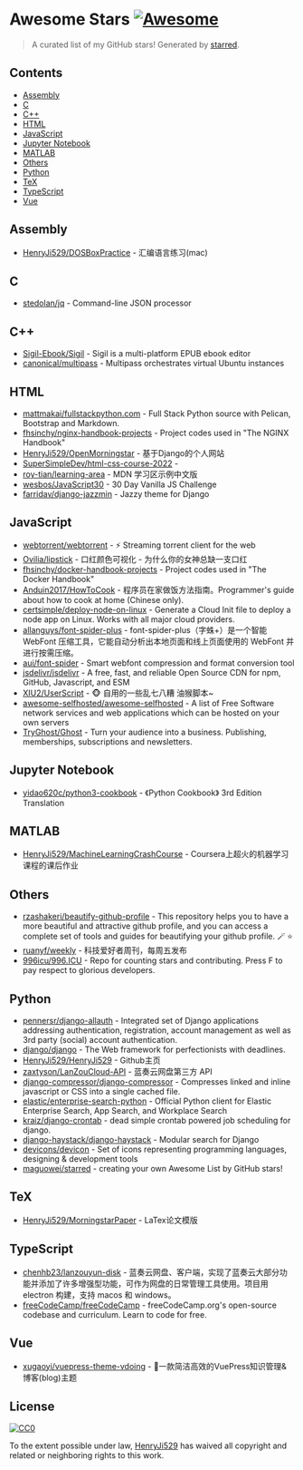 <!--lint disable awesome-contributing awesome-license awesome-list-item match-punctuation no-repeat-punctuation no-undefined-references awesome-spell-check-->
# Awesome Stars [![Awesome](https://awesome.re/badge.svg)](https://github.com/sindresorhus/awesome)

> A curated list of my GitHub stars! Generated by [starred](https://github.com/maguowei/starred).

## Contents

- [Assembly](#assembly)
- [C](#c)
- [C++](#c++)
- [HTML](#html)
- [JavaScript](#javascript)
- [Jupyter Notebook](#jupyter-notebook)
- [MATLAB](#matlab)
- [Others](#others)
- [Python](#python)
- [TeX](#tex)
- [TypeScript](#typescript)
- [Vue](#vue)

## Assembly 

- [HenryJi529/DOSBoxPractice](https://github.com/HenryJi529/DOSBoxPractice) - 汇编语言练习(mac)

## C 

- [stedolan/jq](https://github.com/stedolan/jq) - Command-line JSON processor

## C++ 

- [Sigil-Ebook/Sigil](https://github.com/Sigil-Ebook/Sigil) - Sigil is a multi-platform EPUB ebook editor
- [canonical/multipass](https://github.com/canonical/multipass) - Multipass orchestrates virtual Ubuntu instances

## HTML 

- [mattmakai/fullstackpython.com](https://github.com/mattmakai/fullstackpython.com) - Full Stack Python source with Pelican, Bootstrap and Markdown.
- [fhsinchy/nginx-handbook-projects](https://github.com/fhsinchy/nginx-handbook-projects) - Project codes used in "The NGINX Handbook"
- [HenryJi529/OpenMorningstar](https://github.com/HenryJi529/OpenMorningstar) - 基于Django的个人网站
- [SuperSimpleDev/html-css-course-2022](https://github.com/SuperSimpleDev/html-css-course-2022) - 
- [roy-tian/learning-area](https://github.com/roy-tian/learning-area) - MDN 学习区示例中文版
- [wesbos/JavaScript30](https://github.com/wesbos/JavaScript30) - 30 Day Vanilla JS Challenge
- [farridav/django-jazzmin](https://github.com/farridav/django-jazzmin) - Jazzy theme for Django

## JavaScript 

- [webtorrent/webtorrent](https://github.com/webtorrent/webtorrent) - ⚡️ Streaming torrent client for the web
- [Ovilia/lipstick](https://github.com/Ovilia/lipstick) - 口红颜色可视化 - 为什么你的女神总缺一支口红
- [fhsinchy/docker-handbook-projects](https://github.com/fhsinchy/docker-handbook-projects) - Project codes used in "The Docker Handbook"
- [Anduin2017/HowToCook](https://github.com/Anduin2017/HowToCook) - 程序员在家做饭方法指南。Programmer's guide about how to cook at home (Chinese only).
- [certsimple/deploy-node-on-linux](https://github.com/certsimple/deploy-node-on-linux) - Generate a Cloud Init file to deploy a node app on Linux. Works with all major cloud providers.
- [allanguys/font-spider-plus](https://github.com/allanguys/font-spider-plus) - font-spider-plus（字蛛+）是一个智能 WebFont 压缩工具，它能自动分析出本地页面和线上页面使用的 WebFont 并进行按需压缩。
- [aui/font-spider](https://github.com/aui/font-spider) - Smart webfont compression and format conversion tool
- [jsdelivr/jsdelivr](https://github.com/jsdelivr/jsdelivr) - A free, fast, and reliable Open Source CDN for npm, GitHub, Javascript, and ESM
- [XIU2/UserScript](https://github.com/XIU2/UserScript) - 🐵 自用的一些乱七八糟 油猴脚本~
- [awesome-selfhosted/awesome-selfhosted](https://github.com/awesome-selfhosted/awesome-selfhosted) - A list of Free Software network services and web applications which can be hosted on your own servers
- [TryGhost/Ghost](https://github.com/TryGhost/Ghost) - Turn your audience into a business. Publishing, memberships, subscriptions and newsletters.

## Jupyter Notebook 

- [yidao620c/python3-cookbook](https://github.com/yidao620c/python3-cookbook) - 《Python Cookbook》 3rd Edition Translation

## MATLAB 

- [HenryJi529/MachineLearningCrashCourse](https://github.com/HenryJi529/MachineLearningCrashCourse) - Coursera上超火的机器学习课程的课后作业

## Others 

- [rzashakeri/beautify-github-profile](https://github.com/rzashakeri/beautify-github-profile) - This repository helps you to have a more beautiful and attractive github profile, and you can access a complete set of tools and guides for beautifying your github profile. 🪄 ⭐
- [ruanyf/weekly](https://github.com/ruanyf/weekly) - 科技爱好者周刊，每周五发布
- [996icu/996.ICU](https://github.com/996icu/996.ICU) - Repo for counting stars and contributing. Press F to pay respect to glorious developers.

## Python 

- [pennersr/django-allauth](https://github.com/pennersr/django-allauth) - Integrated set of Django applications addressing authentication, registration, account management as well as 3rd party (social) account authentication.
- [django/django](https://github.com/django/django) - The Web framework for perfectionists with deadlines.
- [HenryJi529/HenryJi529](https://github.com/HenryJi529/HenryJi529) - Github主页
- [zaxtyson/LanZouCloud-API](https://github.com/zaxtyson/LanZouCloud-API) - 蓝奏云网盘第三方 API
- [django-compressor/django-compressor](https://github.com/django-compressor/django-compressor) - Compresses linked and inline javascript or CSS into a single cached file.
- [elastic/enterprise-search-python](https://github.com/elastic/enterprise-search-python) - Official Python client for Elastic Enterprise Search, App Search, and Workplace Search
- [kraiz/django-crontab](https://github.com/kraiz/django-crontab) - dead simple crontab powered job scheduling for django.
- [django-haystack/django-haystack](https://github.com/django-haystack/django-haystack) - Modular search for Django
- [devicons/devicon](https://github.com/devicons/devicon) - Set of icons representing programming languages, designing & development tools
- [maguowei/starred](https://github.com/maguowei/starred) - creating your own Awesome List by GitHub stars!

## TeX 

- [HenryJi529/MorningstarPaper](https://github.com/HenryJi529/MorningstarPaper) - LaTex论文模版

## TypeScript 

- [chenhb23/lanzouyun-disk](https://github.com/chenhb23/lanzouyun-disk) - 蓝奏云网盘、客户端，实现了蓝奏云大部分功能并添加了许多增强型功能，可作为网盘的日常管理工具使用。项目用 electron 构建，支持 macos 和 windows。
- [freeCodeCamp/freeCodeCamp](https://github.com/freeCodeCamp/freeCodeCamp) - freeCodeCamp.org's open-source codebase and curriculum. Learn to code for free.

## Vue 

- [xugaoyi/vuepress-theme-vdoing](https://github.com/xugaoyi/vuepress-theme-vdoing) - 🚀一款简洁高效的VuePress知识管理&博客(blog)主题


## License

[![CC0](http://mirrors.creativecommons.org/presskit/buttons/88x31/svg/cc-zero.svg)](https://creativecommons.org/publicdomain/zero/1.0/)

To the extent possible under law, [HenryJi529](https://github.com/HenryJi529) has waived all copyright and related or neighboring rights to this work.


